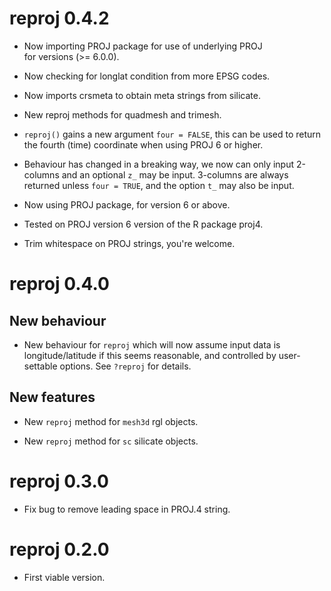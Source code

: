 # reproj 0.4.2

* Now importing PROJ package for use of underlying PROJ  
 for versions (>= 6.0.0). 
 
* Now checking for longlat condition from more EPSG codes. 

* Now imports crsmeta to obtain meta strings from silicate. 

* New reproj methods for quadmesh and trimesh. 

* `reproj()` gains a new argument `four = FALSE`, this can be used to return
 the fourth (time) coordinate when using PROJ 6 or higher. 
 
* Behaviour has changed in a breaking way, we now can only input 2-columns and 
 an optional `z_` may be input. 3-columns are always returned unless `four = TRUE`, 
 and the option `t_` may also be input. 
 
* Now using PROJ package, for version 6 or above. 

* Tested on PROJ version 6 version of the R package proj4. 

* Trim whitespace on PROJ strings, you're welcome. 

# reproj 0.4.0

## New behaviour

* New behaviour for `reproj` which will now assume input data is longitude/latitude 
 if this seems reasonable, and controlled by user-settable options. See `?reproj` 
 for details. 

## New features

* New `reproj` method for `mesh3d` rgl objects. 

* New `reproj` method for `sc` silicate objects. 

# reproj 0.3.0

* Fix bug to remove leading space in PROJ.4 string. 

# reproj 0.2.0

* First viable version. 

